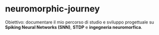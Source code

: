 # neuromorphic-journey
Obiettivo: documentare il mio percorso di studio e sviluppo progettuale su **Spiking Neural Networks (SNN)**, **STDP** e **ingegneria neuromorfica**.
